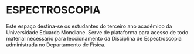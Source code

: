 # ESPECTROSCOPIA
Este espaço destina-se os estudantes do terceiro ano académico da Universidade Eduardo Mondlane. Serve de plataforma para acesso de todo material necessário para leccionamento  da Disciplina de Espectroscopia administrada no Departamento de Física.
